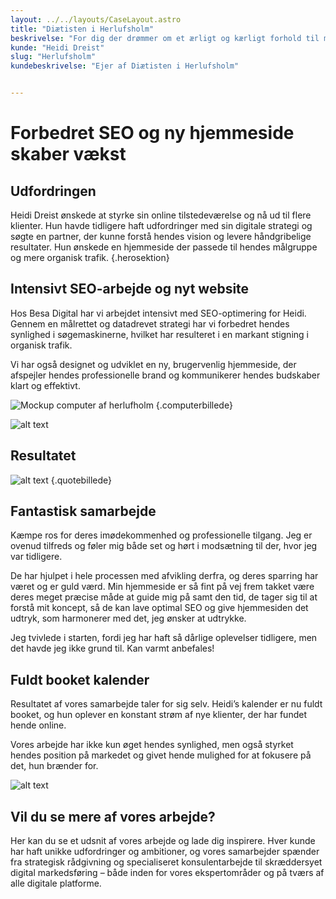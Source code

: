 ```yaml
---
layout: ../../layouts/CaseLayout.astro
title: "Diætisten i Herlufsholm"
beskrivelse: "For dig der drømmer om et ærligt og kærligt forhold til mad"
kunde: "Heidi Dreist"
slug: "Herlufsholm"
kundebeskrivelse: "Ejer af Diætisten i Herlufsholm"


--- 
```

# Forbedret SEO og ny hjemmeside skaber vækst

## Udfordringen

Heidi Dreist  ønskede at styrke sin online tilstedeværelse og nå ud til flere klienter. Hun havde tidligere haft udfordringer med sin digitale strategi og søgte en partner, der kunne forstå hendes vision og levere håndgribelige resultater. Hun ønskede en hjemmeside der passede til hendes målgruppe og mere organisk trafik. {.herosektion}

## Intensivt SEO-arbejde og nyt website 

Hos Besa Digital har vi arbejdet intensivt med SEO-optimering for Heidi. Gennem en målrettet og datadrevet strategi har vi forbedret hendes synlighed i søgemaskinerne, hvilket har resulteret i en markant stigning i organisk trafik. 

Vi har også designet og udviklet en ny, brugervenlig hjemmeside, der afspejler hendes professionelle brand og kommunikerer hendes budskaber klart og effektivt.


![Mockup computer af herlufholm](/assets/images/mockup-herlufholm.png) {.computerbillede}

![alt text](https://www.markdownguide.org/assets/images/tux.png)


## Resultatet


![alt text](https://www.markdownguide.org/assets/images/tux.png) {.quotebillede}


## Fantastisk samarbejde
Kæmpe ros for deres imødekommenhed og professionelle tilgang. Jeg er ovenud tilfreds og føler mig både set og hørt i modsætning til der, hvor jeg var tidligere.

De har hjulpet i hele processen med afvikling derfra, og deres sparring har været og er guld værd. Min hjemmeside er så fint på vej frem takket være deres meget præcise måde at guide mig på samt den tid, de tager sig til at forstå mit koncept, så de kan lave optimal SEO og give hjemmesiden det udtryk, som harmonerer med det, jeg ønsker at udtrykke.

Jeg tvivlede i starten, fordi jeg har haft så dårlige oplevelser tidligere, men det havde jeg ikke grund til. Kan varmt anbefales!

## Fuldt booket kalender

Resultatet af vores samarbejde taler for sig selv. Heidi’s kalender er nu fuldt booket, og hun oplever en konstant strøm af nye klienter, der har fundet hende online. 

Vores arbejde har ikke kun øget hendes synlighed, men også styrket hendes position på markedet og givet hende mulighed for at fokusere på det, hun brænder for.

![alt text](https://www.markdownguide.org/assets/images/tux.png)

## Vil du se mere af vores arbejde?
Her kan du se et udsnit af vores arbejde og lade dig inspirere. Hver kunde har haft unikke udfordringer og ambitioner, og vores samarbejder spænder fra strategisk rådgivning og specialiseret konsulentarbejde til skræddersyet digital markedsføring – både inden for vores ekspertområder og på tværs af alle digitale platforme.

